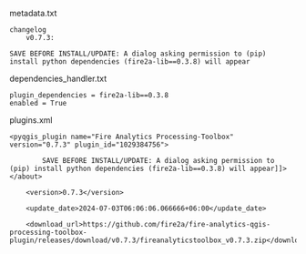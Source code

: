 
metadata.txt

    changelog
        v0.7.3: 

	SAVE BEFORE INSTALL/UPDATE: A dialog asking permission to (pip) install python dependencies (fire2a-lib==0.3.8) will appear

dependencies_handler.txt

	plugin_dependencies = fire2a-lib==0.3.8
    enabled = True

plugins.xml

	<pyqgis_plugin name="Fire Analytics Processing-Toolbox" version="0.7.3" plugin_id="1029384756">

			SAVE BEFORE INSTALL/UPDATE: A dialog asking permission to (pip) install python dependencies (fire2a-lib==0.3.8) will appear]]></about>

		<version>0.7.3</version>

		<update_date>2024-07-03T06:06:06.066666+06:00</update_date>

		<download_url>https://github.com/fire2a/fire-analytics-qgis-processing-toolbox-plugin/releases/download/v0.7.3/fireanalyticstoolbox_v0.7.3.zip</download_url>
